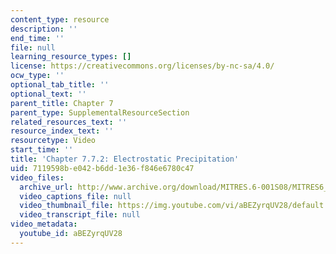 ```yaml
---
content_type: resource
description: ''
end_time: ''
file: null
learning_resource_types: []
license: https://creativecommons.org/licenses/by-nc-sa/4.0/
ocw_type: ''
optional_tab_title: ''
optional_text: ''
parent_title: Chapter 7
parent_type: SupplementalResourceSection
related_resources_text: ''
resource_index_text: ''
resourcetype: Video
start_time: ''
title: 'Chapter 7.7.2: Electrostatic Precipitation'
uid: 7119598b-e042-b6dd-1e36-f846e6780c47
video_files:
  archive_url: http://www.archive.org/download/MITRES.6-001S08/MITRES6_001S08_7-7-2_300k.mp4
  video_captions_file: null
  video_thumbnail_file: https://img.youtube.com/vi/aBEZyrqUV28/default.jpg
  video_transcript_file: null
video_metadata:
  youtube_id: aBEZyrqUV28
---
```

